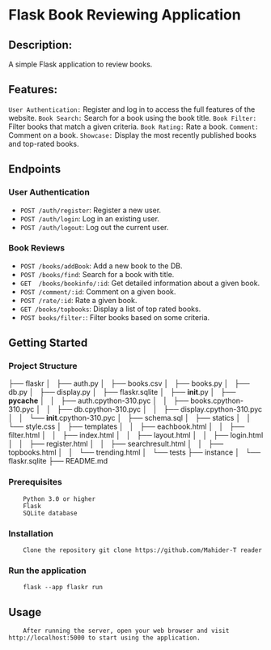 # Flask Book Reviewing Application

## Description:
A simple Flask application to review books.

## Features:

`User Authentication:` Register and log in to access the full features of the website.
`Book Search:` Search for a book using the book title.
`Book Filter:` Filter books that match a given criteria.
`Book Rating:` Rate a book.
`Comment: ` Comment on a book.
`Showcase:` Display the most recently published books and top-rated books.

## Endpoints

### User Authentication

- `POST /auth/register`: Register a new user.
- `POST /auth/login`: Log in an existing user.
- `POST /auth/logout`: Log out the current user.

### Book Reviews
- `POST /books/addBook`: Add a new book to the DB.
- `POST /books/find`: Search for a book with title.
- `GET  /books/bookinfo/:id`: Get detailed information about a given book.
- `POST /comment/:id`: Comment on a given book.
- `POST /rate/:id`: Rate a given book.
- `GET /books/topbooks`: Display a list of top rated books.
- `POST books/filter:`: Filter books based on some criteria.


## Getting Started

### Project Structure

├── flaskr
│   ├── auth.py
│   ├── books.csv
│   ├── books.py
│   ├── db.py
│   ├── display.py
│   ├── flaskr.sqlite
│   ├── __init__.py
│   ├── __pycache__
│   │   ├── auth.cpython-310.pyc
│   │   ├── books.cpython-310.pyc
│   │   ├── db.cpython-310.pyc
│   │   ├── display.cpython-310.pyc
│   │   └── __init__.cpython-310.pyc
│   ├── schema.sql
│   ├── statics
│   │   └── style.css
│   ├── templates
│   │   ├── eachbook.html
│   │   ├── filter.html
│   │   ├── index.html
│   │   ├── layout.html
│   │   ├── login.html
│   │   ├── register.html
│   │   ├── searchresult.html
│   │   ├── topbooks.html
│   │   └── trending.html
│   └── tests
├── instance
│   └── flaskr.sqlite
├── README.md


### Prerequisites
        Python 3.0 or higher
        Flask
        SQLite database

### Installation
        Clone the repository git clone https://github.com/Mahider-T reader

### Run the application
        flask --app flaskr run
## Usage
        After running the server, open your web browser and visit http://localhost:5000 to start using the application.

